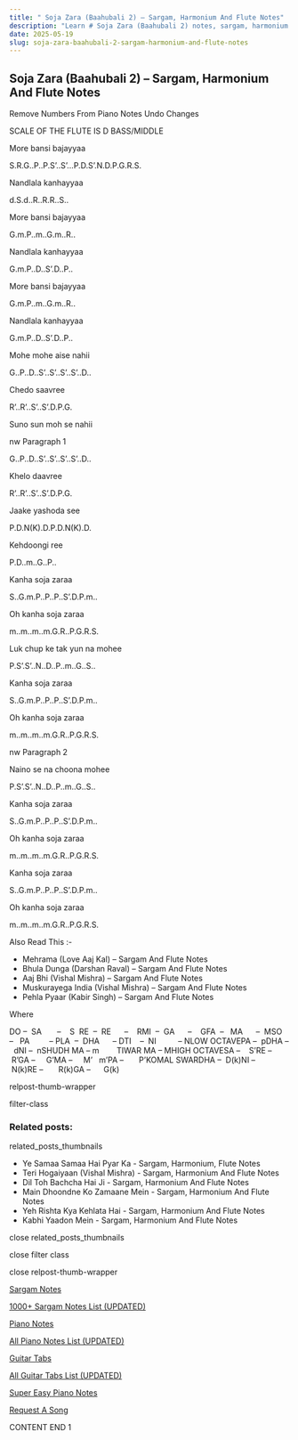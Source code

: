 ```yaml
---
title: " Soja Zara (Baahubali 2) – Sargam, Harmonium And Flute Notes"
description: "Learn # Soja Zara (Baahubali 2) notes, sargam, harmonium notations and flute notes. Easy step-by-step tutorial for beginners."
date: 2025-05-19
slug: soja-zara-baahubali-2-sargam-harmonium-and-flute-notes
---
```


## Soja Zara (Baahubali 2) – Sargam, Harmonium And Flute Notes

Remove Numbers From Piano Notes
Undo Changes

SCALE OF THE FLUTE IS D BASS/MIDDLE

More bansi bajayyaa

S.R.G..P..P.S’..S’…P.D.S’.N.D.P.G.R.S.

Nandlala kanhayyaa

d.S.d..R..R.R..S..

More bansi bajayyaa

G.m.P..m..G.m..R..

Nandlala kanhayyaa

G.m.P..D..S’.D..P..

More bansi bajayyaa

G.m.P..m..G.m..R..

Nandlala kanhayyaa

G.m.P..D..S’.D..P..

Mohe mohe aise nahii

G..P..D..S’..S’..S’..S’..D..

Chedo saavree

R’..R’..S’..S’.D.P.G.

Suno sun moh se nahii

nw Paragraph 1

G..P..D..S’..S’..S’..S’..D..

Khelo daavree

R’..R’..S’..S’.D.P.G.

Jaake yashoda see

P.D.N(K).D.P.D.N(K).D.

Kehdoongi ree

P.D..m..G..P..

Kanha soja zaraa

S..G.m.P..P..P..S’.D.P.m..

Oh kanha soja zaraa

m..m..m..m.G.R..P.G.R.S.

Luk chup ke tak yun na mohee

P.S’.S’..N..D..P..m..G..S..

Kanha soja zaraa

S..G.m.P..P..P..S’.D.P.m..

Oh kanha soja zaraa

m..m..m..m.G.R..P.G.R.S.

nw Paragraph 2

Naino se na choona mohee

P.S’.S’..N..D..P..m..G..S..

Kanha soja zaraa

S..G.m.P..P..P..S’.D.P.m..

Oh kanha soja zaraa

m..m..m..m.G.R..P.G.R.S.

Kanha soja zaraa

S..G.m.P..P..P..S’.D.P.m..

Oh kanha soja zaraa

m..m..m..m.G.R..P.G.R.S.

Also Read This :-

- Mehrama (Love Aaj Kal) – Sargam And Flute Notes
- Bhula Dunga (Darshan Raval) – Sargam And Flute Notes
- Aaj Bhi (Vishal Mishra) – Sargam And Flute Notes
- Muskurayega India (Vishal Mishra) – Sargam And Flute Notes
- Pehla Pyaar (Kabir Singh) – Sargam And Flute Notes

Where

DO –  SA       –    S  RE  –  RE      –    RMI  –  GA      –    GFA  –   MA      –  MSO  –   PA         – PLA  –  DHA      – DTI    –  NI          – NLOW OCTAVEPA –  pDHA –  dNI –  nSHUDH MA – m        TIWAR MA – MHIGH OCTAVESA –    S’RE –     R’GA –     G’MA –     M’   m’PA –       P’KOMAL SWARDHA –  D(k)NI –       N(k)RE –       R(k)GA –      G(k)

relpost-thumb-wrapper

filter-class

### Related posts:

related_posts_thumbnails

- Ye Samaa Samaa Hai Pyar Ka - Sargam, Harmonium, Flute Notes
- Teri Hogaiyaan (Vishal Mishra) - Sargam, Harmonium And Flute Notes
- Dil Toh Bachcha Hai Ji - Sargam, Harmonium And Flute Notes
- Main Dhoondne Ko Zamaane Mein - Sargam, Harmonium And Flute Notes
- Yeh Rishta Kya Kehlata Hai - Sargam, Harmonium And Flute Notes
- Kabhi Yaadon Mein - Sargam, Harmonium And Flute Notes

close related_posts_thumbnails

close filter class

close relpost-thumb-wrapper

[Sargam Notes](/sargam-notes.html)

[1000+ Sargam Notes List (UPDATED)](/all-songs-list-sargam-notes.html)

[Piano Notes](/piano-notes.html)

[All Piano Notes List (UPDATED)](/all-songs-list-piano-notes.html)

[Guitar Tabs](/guitar-tabs.html)

[All Guitar Tabs List (UPDATED)](/all-songs-list-guitar-tabs.html)

[Super Easy Piano Notes](https://studywall.in/)

[Request A Song](/request-a-song.html)

CONTENT END 1
